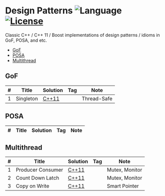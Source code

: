 # Design Patterns ![Language](https://img.shields.io/badge/language-C++%2011-orange.svg) [![License](https://img.shields.io/badge/license-MIT-blue.svg)](./LICENSE.md)

Classic C++ / C++ 11 / Boost implementations of design patterns / idioms in GoF, POSA, and etc.

* [GoF](https://github.com/kamyu104/DesignPattern#gof)
* [POSA](https://github.com/kamyu104/DesignPattern#posa)
* [Multithread](https://github.com/kamyu104/DesignPattern#multithread)

## GoF
| # | Title | Solution | Tag | Note |
|---| ----- | -------- | --- | ---- |
|1|Singleton| [C++11](./C++11/singleton.cpp) | | Thread-Safe |

## POSA
| # | Title | Solution | Tag | Note |
|---| ----- | -------- | --- | ---- |

## Multithread
| # | Title | Solution | Tag | Note |
|---| ----- | -------- | --- | ---- |
|1|Producer Consumer| [C++11](./C++11/producer-consumer.cpp) | | Mutex, Monitor |
|2|Count Down Latch| [C++11](./C++11/count-down-latch.cpp) | | Mutex, Monitor|
|3|Copy on Write| [C++11](./C++11/copy-on-write.cpp) | | Smart Pointer |

